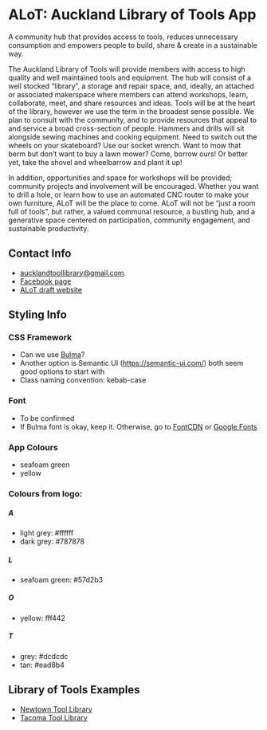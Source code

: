 # ALoT: Auckland Library of Tools App
A community hub that provides access to tools, reduces unnecessary consumption and empowers people to build, share & create in a sustainable way.

The Auckland Library of Tools will provide members with access to high quality and well
maintained tools and equipment. The hub will consist of a well stocked “library”, a storage
and repair space, and, ideally, an attached or associated makerspace where members can
attend workshops, learn, collaborate, meet, and share resources and ideas.
Tools will be at the heart of the library, however we use the term in the broadest sense
possible. We plan to consult with the community, and to provide resources that appeal to
and service a broad cross-section of people. Hammers and drills will sit alongside sewing
machines and cooking equipment. Need to switch out the wheels on your skateboard? Use
our socket wrench. Want to mow that berm but don’t want to buy a lawn mower? Come,
borrow ours! Or better yet, take the shovel and wheelbarrow and plant it up!

In addition, opportunities and space for workshops will be provided; community projects and
involvement will be encouraged. Whether you want to drill a hole, or learn how to use an
automated CNC router to make your own furniture, ALoT will be the place to come. ALoT will
not be “just a room full of tools”, but rather, a valued communal resource, a bustling hub, and
a generative space centered on participation, community engagement, and sustainable productivity.

## Contact Info

- aucklandtoollibrary@gmail.com.
- [Facebook page](https://www.facebook.com/AucklandLibraryofTools/)
- [ALoT draft website](https://aucklandlibraryoftools.wordpress.com/)

## Styling Info

### CSS Framework
- Can we use [Bulma](https://bulma.io)?
- Another option is Semantic UI (https://semantic-ui.com/) both seem good options to start with
- Class naming convention: kebab-case

### Font
- To be confirmed
- If Bulma font is okay, keep it. Otherwise, go to [FontCDN](https://fontcdn.org/) or [Google Fonts](https://fonts.google.com/)

### App Colours
- seafoam green
- yellow

### Colours from logo:

##### A
- light grey: #ffffff
- dark grey: #787878

##### L
- seafoam green: #57d2b3

##### O
- yellow: fff442

##### T
- grey: #dcdcdc
- tan: #ead8b4

## Library of Tools Examples
- [Newtown Tool Library](https://newtown-tool-library.myturn.com/library/)
- [Tacoma Tool Library](https://rebecca-solverson.squarespace.com/)
